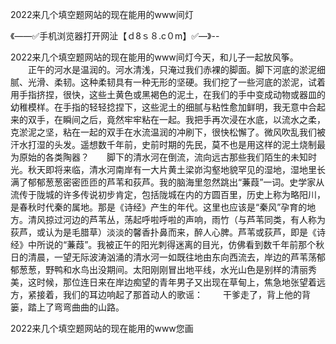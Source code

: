 2022来几个填空题网站的现在能用的www间灯

《——✅手机浏览器打开网沚【ｄ8ｓ８.c０m】✅—》--

2022来几个填空题网站的现在能用的www间灯今天，和儿子一起放风筝。
　　正午的河水是温润的。河水清浅，只淹过我们赤裸的脚面。脚下河底的淤泥细腻、光滑、柔韧。这种柔韧具有一种无形的坚硬。我们挖了一些河底的淤泥，试着用手指挤捏，很快，这些土黄色或黑褐色的泥土，在我们的手中变成动物或器皿的幼稚模样。在手指的轻轻捻捏下，这些泥土的细腻与粘性愈加鲜明，我无意中合起来的双手，在瞬间之后，竟然牢牢粘在一起。我把手再次浸在水底，以流水之柔，克淤泥之坚，粘在一起的双手在水流温润的冲刷下，很快松懈了。微风吹乱我们被汗水打湿的头发。遥想数千年前，史前时期的先民，莫不也是用这样的泥土烧制最为原始的各类陶器？　　脚下的清水河在倒流，流向远古那些我们陌生的未知时光。秋天即将来临，清水河南岸有一大片黄土梁峁沟壑地貌罕见的湿地，湿地里长满了郁郁葱葱密密匝匝的芦苇和荻芦。我的脑海里忽然跳出“蒹葭”一词。史学家从流传于陇城的许多传说初步肯定，包括陇城在内的方圆百里，历史上称为略阳川，是春秋时代秦的属地。那是《诗经》产生的年代。这里也应该是“秦风”孕育的地方。清风掠过河边的芦苇丛，荡起呼啦呼啦的声响，雨竹（与芦苇同类，有人称为荻芦，或认为是毛腊草）淡淡的馨香扑鼻而来，醉人心脾。芦苇或荻芦，即是《诗经》中所说的“蒹葭”。我被正午的阳光刺得迷离的目光，仿佛看到数千年前那个秋日的清晨，一望无际波涛汹涌的清水河一如既往地由东向西流去，岸边的芦苇荡郁郁葱葱，野鸭和水鸟出没期间。太阳刚刚冒出地平线，水光山色是别样的清丽秀美，这时候，那位连日来在岸边痴望的青年男子又出现在草甸上，焦急地张望着远方，紧接着，我们的耳边响起了那首动人的歌谣：
　　干爹走了，背上他的背篓，踏上了弯弯曲曲的山路。





2022来几个填空题网站的现在能用的www您画
